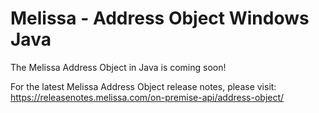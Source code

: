 # Melissa - Address Object Windows Java

The Melissa Address Object in Java is coming soon!

For the latest Melissa Address Object release notes, please visit: https://releasenotes.melissa.com/on-premise-api/address-object/
